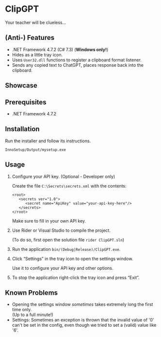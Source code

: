 # ClipGPT

Your teacher will be clueless...

## (Anti-) Features

- .NET Framework 4.7.2 (C# 7.3) (**Windows only!**)
- Hides as a little tray icon.
- Uses `User32.dll` functions to register a clipboard format listener.
- Sends any copied text to ChatGPT, places response back into the clipboard.

## Showcase

## Prerequisites

- .NET Framework 4.7.2

## Installation

Run the installer and follow its instructions.

```shell
InnoSetup/Output/mysetup.exe
```

## Usage

1. Configure your API key. (Optional - Developer only)

   Create the file `C:\Secrets\secrets.xml` with the contents:
   ```
   <root>
      <secrets ver="1.0">
         <secret name="ApiKey" value="your-api-key-here"/>
      </secrets>
   </root>
   ```
   Make sure to fill in your own API key.

2. Use Rider or Visual Studio to compile the project.

   (To do so, first open the solution file `rider ClipGPT.sln`)

3. Run the application `bin/(Debug|Release)/ClipGPT.exe`.

4. Click &ldquo;Settings&rdquo; in the tray icon to open the settings window.

   Use it to configure your API key and other options.

5. To stop the application right-click the tray icon and press &ldquo;Exit&rdquo;.

## Known Problems

- Opening the settings window _sometimes_ takes extremely long the first time only.\
  (Up to a full minute!)
- Settings: Sometimes an exception is thrown that the invalid value of '0' can't be
  set in the config, even though we tried to set a (valid) value like '6'.